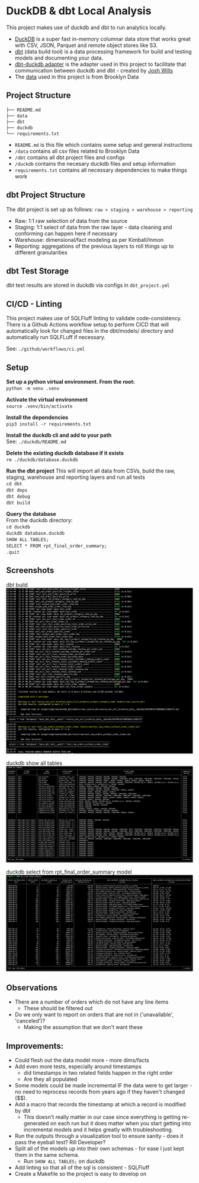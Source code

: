 # DuckDB & dbt Local Analysis
This project makes use of duckdb and dbt to run analytics locally.

* [DuckDB](https://duckdb.org/) is a super fast in-memory columnar data store that works great with CSV, JSON, Parquet and remote object stores like S3.  
* [dbt](https://www.getdbt.com/) (data build tool) is a data processing framework for build and testing models and documenting your data.
* [dbt-duckdb adapter](https://github.com/jwills/dbt-duckdb) is the adapter used in this project to facilitate that communication between duckdb and dbt - created by [Josh Wills](https://github.com/jwills)
* The [data](https://app.mode.com/brooklyndata/tables) used in this project is from Brooklyn Data

## Project Structure
```
├── README.md
├── data
├── dbt
├── duckdb
└── requirements.txt
```
* `README.md` is this file which contains some setup and general instructions
* `/data` contains all csv files related to Brooklyn Data
* `/dbt` contains all dbt project files and configs
* `/duckdb` contains the necesary duckdb files and setup information
* `requirements.txt` contains all necessary dependencies to make things work


## dbt Project Structure
The dbt project is set up as follows:
`raw > staging > warehouse > reporting`

* Raw: 1:1 raw selection of data from the source
* Staging: 1:1 select of data from the raw layer - data cleaning and conforming can happen here if necessary
* Warehouse: dimensional/fact modeling as per Kimball/Inmon
* Reporting: aggregations of the previous layers to roll things up to different granularities

## dbt Test Storage
dbt test results are stored in duckdb via configs in `dbt_project.yml`


## CI/CD - Linting
This project makes use of SQLFluff linting to validate code-consistency.
There is a Github Actions workflow setup to perform CICD that will automatically look for changed files in the dbt/models/ directory and automatically run SQLFLuff if necessary.

See: `./github/workflows/ci.yml`

## Setup
**Set up a python virtual environment. From the root:**  
`python -m venv .venv`

**Activate the virtual environment**  
`source .venv/bin/activate`

**Install the dependencies**  
`pip3 install -r requirements.txt`

**Install the duckdb cli and add to your path**  
See: `./duckdb/README.md`

**Delete the existing duckdb database if it exists**  
`rm ./duckdb/database.duckdb`

**Run the dbt project**
This will import all data from CSVs, build the raw, staging, warehouse and reporting layers and run all tests  
`cd dbt`  
`dbt deps`  
`dbt debug`  
`dbt build`

**Query the database**  
From the duckdb directory:  
`cd duckdb`  
`duckdb database.duckdb`  
`SHOW ALL TABLES;`  
`SELECT * FROM rpt_final_order_summary;`  
`.quit`  


## Screenshots
dbt build
![dbt build](./assets/dbt_project_build.png)

duckdb show all tables
![duckdb show all tables](./assets/duckdb_show_all_tables.png)

duckdb select from rpt_final_order_summary model
![duckdb select from final](./assets/duckdb_select_rpt_final_order_summary.png)


## Observations
- There are a number of orders which do not have any line items
    - These should be filtered out
- Do we only want to report on orders that are not in ('unavailable', 'canceled')?
    - Making the assumption that we don't want these

## Improvements:
- Could flesh out the data model more - more dims/facts
- Add even more tests, especially around timestamps
    - did timestamps in two related fields happen in the right order
    - Are they all populated
- Some models could be made incremental IF the data were to get larger - no need to reprocess records from years ago if they haven't changed ($$).
- Add a macro that records the timestamp at which a record is modified by dbt
    - This doesn't really matter in our case since everything is getting re-generated on each run but it does matter when you start getting into incremental models and it helps greatly with troubleshooting.
- Run the outputs through a visualization tool to ensure sanity - does it pass the eyeball test? Rill Developer?
- Split all of the models up into their own schemas - for ease I just kept them in the same schema.
    - Run `SHOW ALL TABLES;` on duckdb
- Add linting so that all of the sql is consistent - SQLFluff
- Create a Makefile so the project is easy to develop on
